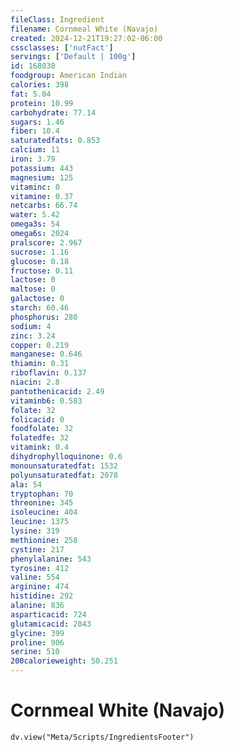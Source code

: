 ```yaml
---
fileClass: Ingredient
filename: Cornmeal White (Navajo)
created: 2024-12-21T19:27:02-06:00
cssclasses: ['nutFact']
servings: ['Default | 100g']
id: 168038
foodgroup: American Indian
calories: 398
fat: 5.04
protein: 10.99
carbohydrate: 77.14
sugars: 1.46
fiber: 10.4
saturatedfats: 0.853
calcium: 11
iron: 3.79
potassium: 443
magnesium: 125
vitaminc: 0
vitamine: 0.37
netcarbs: 66.74
water: 5.42
omega3s: 54
omega6s: 2024
pralscore: 2.967
sucrose: 1.16
glucose: 0.18
fructose: 0.11
lactose: 0
maltose: 0
galactose: 0
starch: 60.46
phosphorus: 280
sodium: 4
zinc: 3.24
copper: 0.219
manganese: 0.646
thiamin: 0.31
riboflavin: 0.137
niacin: 2.8
pantothenicacid: 2.49
vitaminb6: 0.583
folate: 32
folicacid: 0
foodfolate: 32
folatedfe: 32
vitamink: 0.4
dihydrophylloquinone: 0.6
monounsaturatedfat: 1532
polyunsaturatedfat: 2078
ala: 54
tryptophan: 70
threonine: 345
isoleucine: 404
leucine: 1375
lysine: 319
methionine: 258
cystine: 217
phenylalanine: 543
tyrosine: 412
valine: 554
arginine: 474
histidine: 292
alanine: 836
asparticacid: 724
glutamicacid: 2043
glycine: 399
proline: 906
serine: 510
200calorieweight: 50.251
---
```


# Cornmeal White (Navajo)

```dataviewjs
dv.view("Meta/Scripts/IngredientsFooter")
```